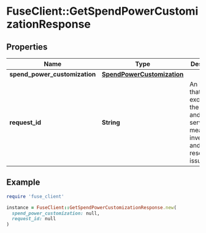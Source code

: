 # FuseClient::GetSpendPowerCustomizationResponse

## Properties

| Name | Type | Description | Notes |
| ---- | ---- | ----------- | ----- |
| **spend_power_customization** | [**SpendPowerCustomization**](SpendPowerCustomization.md) |  |  |
| **request_id** | **String** | An identifier that is exclusive to the request and can serve as a means for investigating and resolving issues. |  |

## Example

```ruby
require 'fuse_client'

instance = FuseClient::GetSpendPowerCustomizationResponse.new(
  spend_power_customization: null,
  request_id: null
)
```

